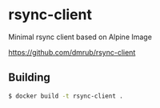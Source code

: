 # rsync-client

Minimal rsync client based on Alpine Image

https://github.com/dmrub/rsync-client

## Building

```bash
$ docker build -t rsync-client .
```
